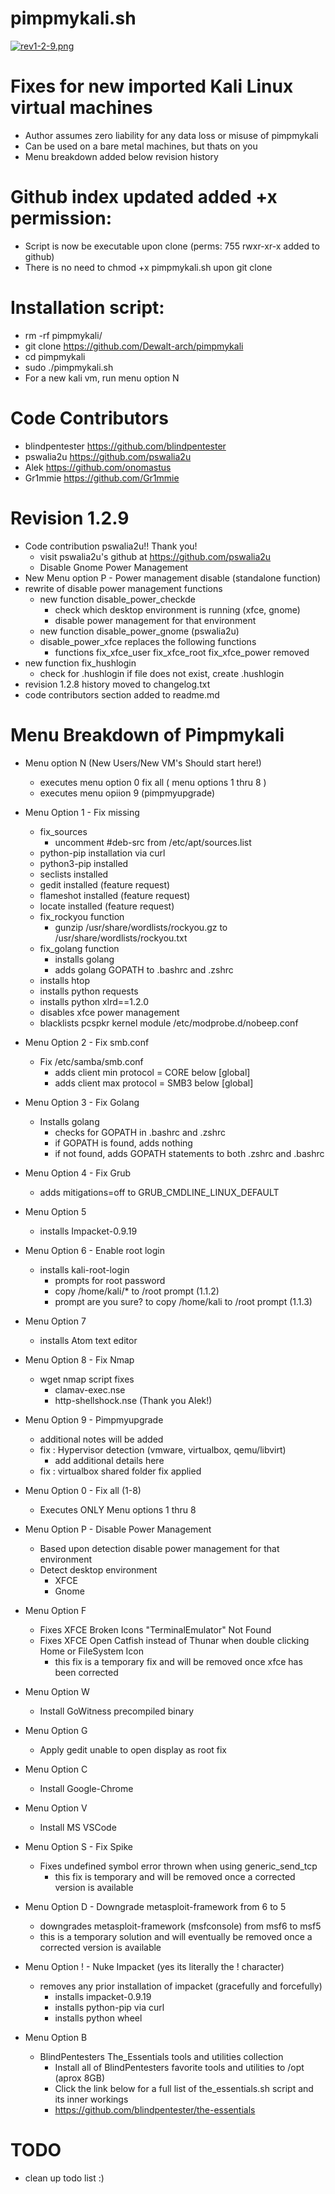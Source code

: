 # pimpmykali.sh

[![rev1-2-9.png](https://i.postimg.cc/z3ZnQvzf/rev1-2-9.png)](https://postimg.cc/gLsXXY69)

# Fixes for new imported Kali Linux virtual machines
  - Author assumes zero liability for any data loss or misuse of pimpmykali
  - Can be used on a bare metal machines, but thats on you
  - Menu breakdown added below revision history

# Github index updated added +x permission:
  - Script is now be executable upon clone (perms: 755 rwxr-xr-x added to github)
  - There is no need to chmod +x pimpmykali.sh upon git clone

# Installation script:
  - rm -rf pimpmykali/
  - git clone https://github.com/Dewalt-arch/pimpmykali
  - cd pimpmykali
  - sudo ./pimpmykali.sh
  - For a new kali vm, run menu option N

# Code Contributors
  - blindpentester https://github.com/blindpentester
  - pswalia2u https://github.com/pswalia2u
  - Alek https://github.com/onomastus
  - Gr1mmie https://github.com/Gr1mmie


# Revision 1.2.9
  - Code contribution pswalia2u!! Thank you!
    - visit pswalia2u's github at https://github.com/pswalia2u
    - Disable Gnome Power Management
  - New Menu option P - Power management disable (standalone function)
  - rewrite of disable power management functions
    - new function disable_power_checkde
      - check which desktop environment is running (xfce, gnome)
      - disable power management for that environment
    - new function disable_power_gnome (pswalia2u)
    - disable_power_xfce replaces the following functions
      - functions fix_xfce_user fix_xfce_root fix_xfce_power removed
  - new function fix_hushlogin
    - check for .hushlogin if file does not exist, create .hushlogin
  - revision 1.2.8 history moved to changelog.txt
  - code contributors section added to readme.md

# Menu Breakdown of Pimpmykali

- Menu option N  (New Users/New VM's Should start here!)
  - executes menu option 0 fix all ( menu options 1 thru 8 )
  - executes menu opiion 9 (pimpmyupgrade)

- Menu Option 1 - Fix missing
  - fix_sources
    - uncomment #deb-src from /etc/apt/sources.list
  - python-pip installation via curl
  - python3-pip installed
  - seclists installed
  - gedit installed (feature request)
  - flameshot installed (feature request)
  - locate installed (feature request)
  - fix_rockyou function
    - gunzip /usr/share/wordlists/rockyou.gz to /usr/share/wordlists/rockyou.txt
  - fix_golang function
    - installs golang
    - adds golang GOPATH to .bashrc and .zshrc
  - installs htop
  - installs python requests
  - installs python xlrd==1.2.0
  - disables xfce power management
  - blacklists pcspkr kernel module /etc/modprobe.d/nobeep.conf

- Menu Option 2 - Fix smb.conf
  - Fix /etc/samba/smb.conf
    - adds client min protocol = CORE  below [global]
    - adds client max protocol = SMB3  below [global]

- Menu Option 3 - Fix Golang
  - Installs golang
    - checks for GOPATH in .bashrc and .zshrc
    - if GOPATH is found, adds nothing
    - if not found, adds GOPATH statements to both .zshrc and .bashrc

- Menu Option 4 - Fix Grub
  - adds mitigations=off to GRUB_CMDLINE_LINUX_DEFAULT

- Menu Option 5
  - installs Impacket-0.9.19

- Menu Option 6 - Enable root login
  - installs kali-root-login
    - prompts for root password
    - copy /home/kali/* to /root prompt (1.1.2)
    - prompt are you sure? to copy /home/kali to /root prompt (1.1.3)

- Menu Option 7
  - installs Atom text editor

- Menu Option 8 - Fix Nmap
  - wget nmap script fixes
    - clamav-exec.nse
    - http-shellshock.nse (Thank you Alek!)

- Menu Option 9 - Pimpmyupgrade
  - additional notes will be added
  - fix : Hypervisor detection (vmware, virtualbox, qemu/libvirt)
    - add additional details here
  - fix : virtualbox shared folder fix applied     

- Menu Option 0 - Fix all (1-8)
  - Executes ONLY Menu options 1 thru 8

- Menu Option P - Disable Power Management
  - Based upon detection disable power management for that environment
  - Detect desktop environment
    - XFCE
    - Gnome

- Menu Option F
  - Fixes XFCE Broken Icons "TerminalEmulator" Not Found
  - Fixes XFCE Open Catfish instead of Thunar when double clicking Home or FileSystem Icon
    - this fix is a temporary fix and will be removed once xfce has been corrected

- Menu Option W
  - Install GoWitness precompiled binary

- Menu Option G
  - Apply gedit unable to open display as root fix

- Menu Option C
  - Install Google-Chrome

- Menu Option V
  - Install MS VSCode

- Menu Option S - Fix Spike
  - Fixes undefined symbol error thrown when using generic_send_tcp
    - this fix is temporary and will be removed once a corrected version is available

- Menu Option D - Downgrade metasploit-framework from 6 to 5
  - downgrades metasploit-framework (msfconsole) from msf6 to msf5
  - this is a temporary solution and will eventually be removed once a corrected version is available

- Menu Option ! - Nuke Impacket (yes its literally the ! character)
  - removes any prior installation of impacket (gracefully and forcefully)
    - installs impacket-0.9.19
    - installs python-pip via curl
    - installs python wheel

- Menu Option B    
  - BlindPentesters The_Essentials tools and utilities collection
    - Install all of BlindPentesters favorite tools and utilities to /opt (aprox 8GB)
    - Click the link below for a full list of the_essentials.sh script and its inner workings
    - https://github.com/blindpentester/the-essentials

# TODO   
  - clean up todo list :)
